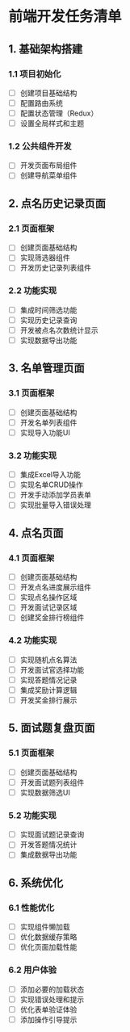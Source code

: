 # 前端开发任务清单

## 1. 基础架构搭建

### 1.1 项目初始化
- [ ] 创建项目基础结构
- [ ] 配置路由系统
- [ ] 配置状态管理（Redux）
- [ ] 设置全局样式和主题

### 1.2 公共组件开发
- [ ] 开发页面布局组件
- [ ] 创建导航菜单组件

## 2. 点名历史记录页面

### 2.1 页面框架
- [ ] 创建页面基础结构
- [ ] 实现筛选器组件
- [ ] 开发历史记录列表组件

### 2.2 功能实现
- [ ] 集成时间筛选功能
- [ ] 实现历史记录查询
- [ ] 开发被点名次数统计显示
- [ ] 实现数据导出功能

## 3. 名单管理页面

### 3.1 页面框架
- [ ] 创建页面基础结构
- [ ] 开发名单列表组件
- [ ] 实现导入功能UI

### 3.2 功能实现
- [ ] 集成Excel导入功能
- [ ] 实现名单CRUD操作
- [ ] 开发手动添加学员表单
- [ ] 实现批量导入错误处理

## 4. 点名页面

### 4.1 页面框架
- [ ] 创建页面基础结构
- [ ] 开发点名进度展示组件
- [ ] 实现点名操作区域
- [ ] 开发面试记录区域
- [ ] 创建奖金排行榜组件

### 4.2 功能实现
- [ ] 实现随机点名算法
- [ ] 开发面试官选择功能
- [ ] 实现答题情况记录
- [ ] 集成奖励计算逻辑
- [ ] 开发奖金排行展示

## 5. 面试题复盘页面

### 5.1 页面框架
- [ ] 创建页面基础结构
- [ ] 开发面试题列表组件
- [ ] 实现数据筛选UI

### 5.2 功能实现
- [ ] 实现面试题记录查询
- [ ] 开发答题情况统计
- [ ] 集成数据导出功能

## 6. 系统优化

### 6.1 性能优化
- [ ] 实现组件懒加载
- [ ] 优化数据缓存策略
- [ ] 优化页面加载性能

### 6.2 用户体验
- [ ] 添加必要的加载状态
- [ ] 实现错误处理和提示
- [ ] 优化表单验证体验
- [ ] 添加操作引导提示
